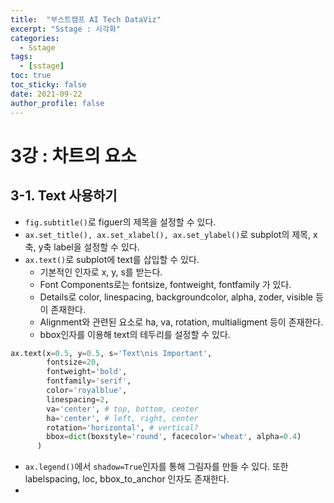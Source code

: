 ```yaml
---
title:  "부스트캠프 AI Tech DataViz"
excerpt: "Sstage : 시각화"
categories:
  - Sstage
tags:
  - [sstage]
toc: true
toc_sticky: false
date: 2021-09-22
author_profile: false
---
```


# 3강 : 차트의 요소

## **3-1. Text 사용하기** 
- `fig.subtitle()`로 figuer의 제목을 설정할 수 있다.
- `ax.set_title(), ax.set_xlabel(), ax.set_ylabel()`로 subplot의 제목, x축, y축 label을 설정할 수 있다.
- `ax.text()`로 subplot에 text를 삽입할 수 있다. 
  - 기본적인 인자로 x, y, s를 받는다.
  - Font Components로는 fontsize, fontweight, fontfamily 가 있다. 
  - Details로 color, linespacing, backgroundcolor, alpha, zoder, visible 등이 존재한다.
  - Alignment와 관련된 요소로 ha, va, rotation, multialigment 등이 존재한다.
  - bbox인자를 이용해 text의 테두리를 설정할 수 있다.
```python
ax.text(x=0.5, y=0.5, s='Text\nis Important', 
        fontsize=20, 
        fontweight='bold', 
        fontfamily='serif',
        color='royalblue',
        linespacing=2,
        va='center', # top, bottom, center
        ha='center', # left, right, center
        rotation='horizontal', # vertical?
        bbox=dict(boxstyle='round', facecolor='wheat', alpha=0.4)
      )
```
- `ax.legend()`에서 `shadow=True`인자를 통해 그림자를 만들 수 있다. 또한 labelspacing, loc, bbox_to_anchor 인자도 존재한다.
- 